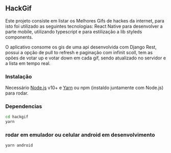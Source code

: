 ## HackGif

Este projeto consiste em listar os Melhores Gifs de hackes da internet, para isto foi utilizado as seguintes tecnologias: React Native para desenvolver a parte mobile, utilizando typescript e para estilização a lib styleds components.

O aplicativo consome os gis de uma api desenvolvida com Django Rest, possui a opção de pull to refresh e paginação com infinit scoll, tem as opões de votar up e votar down em cada gif, sendo atualizado no servidor e a lista em tempo real.

### Instalação

Necessário [Node.js](https://nodejs.org/) v10+ e [Yarn](https://classic.yarnpkg.com/pt-BR/) ou npm (instaldo juntamente com Node.js) para rodar.

### Dependencias

```sh
cd hackgif
yarn
```

### rodar em emulador ou celular android em desenvolvimento

```sh
yarn android
```
